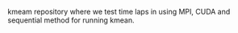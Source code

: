 kmeam repository where we test time laps in using MPI, CUDA and sequential method for running kmean. 
